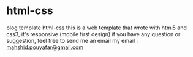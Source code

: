 # html-css
blog template html-css
this is a web template that wrote with html5 and css3, 
it's responsive (mobile first design)
if you have any question or suggestion, feel free to send me an email
my email : mahshid.pouyafar@gmail.com
